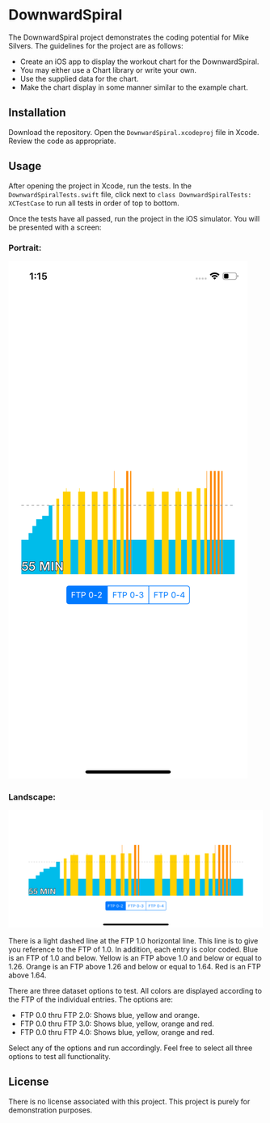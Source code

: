# DownwardSpiral

The DownwardSpiral project demonstrates the coding potential for Mike Silvers.  The guidelines for the project are as follows:
* Create an iOS app to display the workout chart for the DownwardSpiral.
* You may either use a Chart library or write your own.
* Use the supplied data for the chart.
* Make the chart display in some manner similar to the example chart.

## Installation

Download the repository. Open the ```DownwardSpiral.xcodeproj``` file in Xcode.  Review the code as appropriate.

## Usage
After opening the project in Xcode, run the tests.  In the ```DownwardSpiralTests.swift``` file, click next to ```class DownwardSpiralTests: XCTestCase``` to run all tests in order of top to bottom.

Once the tests have all passed, run the project in the iOS simulator.  You will be presented with a screen:

### Portrait: 
![Potrait Image](portrait.png)

### Landscape: 
![Landscape Image](landscape.png)

There is a light dashed line at the FTP 1.0 horizontal line.  This line is to give you reference to the FTP of 1.0.  In addition, each entry is color coded.  Blue is an FTP of 1.0 and below.  Yellow is an FTP above 1.0 and below or equal to 1.26.  Orange is an FTP above 1.26 and below or equal to 1.64.  Red is an FTP above 1.64.

There are three dataset options to test.  All colors are displayed according to the FTP of the individual entries.  The options are:
* FTP 0.0 thru FTP 2.0: Shows blue, yellow and orange.
* FTP 0.0 thru FTP 3.0: Shows blue, yellow, orange and red.
* FTP 0.0 thru FTP 4.0: Shows blue, yellow, orange and red.

Select any of the options and run accordingly.  Feel free to select all three options to test all functionality.

## License
There is no license associated with this project.  This project is purely for demonstration purposes.
